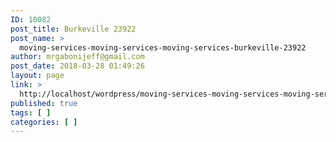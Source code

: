 ```yaml
---
ID: 10082
post_title: Burkeville 23922
post_name: >
  moving-services-moving-services-moving-services-burkeville-23922
author: mrgabonijeff@gmail.com
post_date: 2018-03-28 01:49:26
layout: page
link: >
  http://localhost/wordpress/moving-services-moving-services-moving-services-burkeville-23922/
published: true
tags: [ ]
categories: [ ]
---
```

